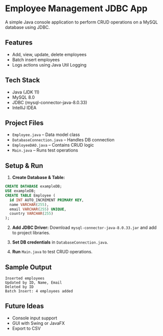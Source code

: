 
# Employee Management JDBC App

A simple Java console application to perform CRUD operations on a MySQL database using JDBC.

## Features

* Add, view, update, delete employees
* Batch insert employees
* Logs actions using Java Util Logging

## Tech Stack

* Java (JDK 11)
* MySQL 8.0
* JDBC (mysql-connector-java-8.0.33)
* IntelliJ IDEA

## Project Files

* `Employee.java` – Data model class
* `DatabaseConnection.java` – Handles DB connection
* `EmployeeDAO.java` – Contains CRUD logic
* `Main.java` – Runs test operations

## Setup & Run

1. **Create Database & Table:**

```sql
CREATE DATABASE exampleDB;
USE exampleDB;
CREATE TABLE Employee (
  id INT AUTO_INCREMENT PRIMARY KEY,
  name VARCHAR(255),
  email VARCHAR(255) UNIQUE,
  country VARCHAR(255)
);
```

2. **Add JDBC Driver:**
   Download `mysql-connector-java-8.0.33.jar` and add to project libraries.

3. **Set DB credentials** in `DatabaseConnection.java`.

4. **Run** `Main.java` to test CRUD operations.

## Sample Output

```
Inserted employees
Updated by ID, Name, Email
Deleted by ID
Batch Insert: 4 employees added
```

## Future Ideas

* Console input support
* GUI with Swing or JavaFX
* Export to CSV

